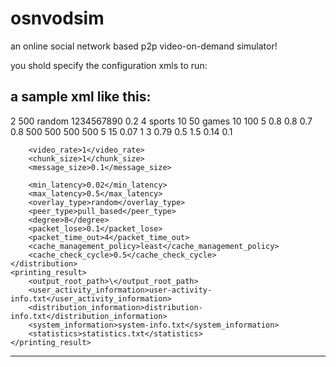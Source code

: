 # osnvodsim
an online social network based p2p video-on-demand simulator!


you shold specify the configuration xmls to run:

a sample xml like this:
----------------------------------------------------------------------------
<?xml version="1.0" encoding="UTF-8"?>
<configuration>
	<system>
		<exec_cycles>2</exec_cycles>
		<exec_time>500</exec_time>
		<seed_type>random</seed_type>
		<seed>1234567890</seed> 
		<random_variation>0.2</random_variation>
	</system>
	<inventory_category>
		<popularity_rank>4</popularity_rank>
		<category>
			<ctg_name>sports</ctg_name>
			<ctg_amount>10</ctg_amount> 
			<ctg_avg_length>50</ctg_avg_length>
		</category>
		<category>
			<ctg_name>games</ctg_name>
			<ctg_amount>10</ctg_amount> 
			<ctg_avg_length>100</ctg_avg_length>
		</category>
	</inventory_category>
	<user_interactivity>
		<uta_avg_incomings_per_second>5</uta_avg_incomings_per_second>
		<uta_watched_fraction>0.8</uta_watched_fraction>
		<uta_probability_watch_next>0.8</uta_probability_watch_next>
		<uta_selecting_same_category>0.7</uta_selecting_same_category>
		<uta_selecting_interested_category>0.8</uta_selecting_interested_category>
	</user_interactivity>
	<distribution>
		<server_config>
			<server>
				<server_bandwidth>500</server_bandwidth>
			</server>
            <server>
                <server_bandwidth>500</server_bandwidth>
            </server>
            <server>
                <server_bandwidth>500</server_bandwidth>
            </server>
            <server>
                <server_bandwidth>500</server_bandwidth>
            </server>
        </server_config>
		<peer_bandwidth>
			<bandwidth>
				<upload_bandwidth>5</upload_bandwidth>
				<download_bandwidth>15</download_bandwidth>
				<bw_fraction>0.07</bw_fraction>
			</bandwidth>
			<bandwidth>
				<upload_bandwidth> 1</upload_bandwidth>
				<download_bandwidth>3</download_bandwidth>
				<bw_fraction>0.79</bw_fraction>
			</bandwidth>
						<bandwidth>
				<upload_bandwidth> 0.5</upload_bandwidth>
				<download_bandwidth>1.5</download_bandwidth>
				<bw_fraction>0.14</bw_fraction>
			</bandwidth>
		</peer_bandwidth>
		<packet_loss_rate>0.1</packet_loss_rate>


		<video_rate>1</video_rate>
        <chunk_size>1</chunk_size>
        <message_size>0.1</message_size>

		<min_latency>0.02</min_latency>
		<max_latency>0.5</max_latency>
		<overlay_type>random</overlay_type>
		<peer_type>pull_based</peer_type>
		<degree>8</degree>
		<packet_lose>0.1</packet_lose>
		<packet_time_out>4</packet_time_out>
		<cache_management_policy>least</cache_management_policy>
		<cache_check_cycle>0.5</cache_check_cycle>
	</distribution>
	<printing_result>
		<output_root_path>\</output_root_path>
		<user_activity_information>user-activity-info.txt</user_activity_information>
		<distribution_information>distribution-info.txt</distribution_information>
		<system_information>system-info.txt</system_information>	
		<statistics>statistics.txt</statistics>
	</printing_result>
</configuration>

----------------------------------------------------------------------------
